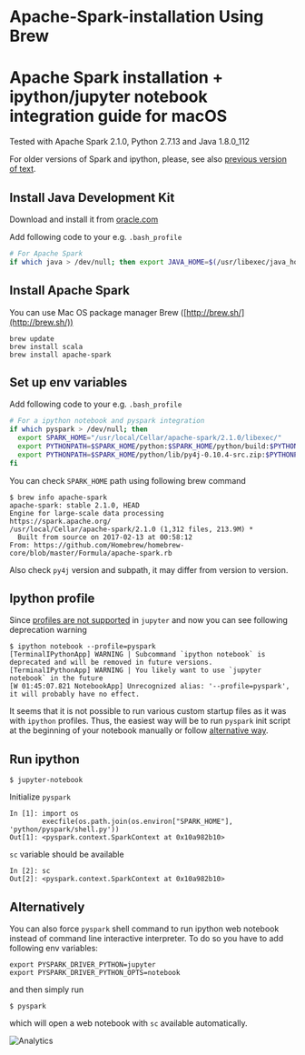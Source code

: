 # Apache-Spark-installation Using Brew

Apache Spark installation + ipython/jupyter notebook integration guide for macOS
================================================================================

Tested with Apache Spark 2.1.0, Python 2.7.13 and Java 1.8.0_112

For older versions of Spark and ipython, please, see also [previous version of text](https://gist.github.com/ololobus/4c221a0891775eaa86b0/956c90bceef6424ef74cc68c4b8b1acd688e1c82).


Install Java Development Kit
----------------------------
Download and install it from [oracle.com](http://www.oracle.com/technetwork/java/javase/downloads/jdk8-downloads-2133151.html)

Add following code to your e.g. `.bash_profile`
```bash
# For Apache Spark
if which java > /dev/null; then export JAVA_HOME=$(/usr/libexec/java_home); fi
```

Install Apache Spark
--------------------
You can use Mac OS package manager Brew ([http://brew.sh/](http://brew.sh/))
```shell
brew update
brew install scala
brew install apache-spark
```

Set up env variables
--------------------
Add following code to your e.g. `.bash_profile`
```bash
# For a ipython notebook and pyspark integration
if which pyspark > /dev/null; then
  export SPARK_HOME="/usr/local/Cellar/apache-spark/2.1.0/libexec/"
  export PYTHONPATH=$SPARK_HOME/python:$SPARK_HOME/python/build:$PYTHONPATH
  export PYTHONPATH=$SPARK_HOME/python/lib/py4j-0.10.4-src.zip:$PYTHONPATH
fi
```

You can check `SPARK_HOME` path using following brew command
```
$ brew info apache-spark
apache-spark: stable 2.1.0, HEAD
Engine for large-scale data processing
https://spark.apache.org/
/usr/local/Cellar/apache-spark/2.1.0 (1,312 files, 213.9M) *
  Built from source on 2017-02-13 at 00:58:12
From: https://github.com/Homebrew/homebrew-core/blob/master/Formula/apache-spark.rb
```

Also check `py4j` version and subpath, it may differ from version to version.


Ipython profile
----------------------

Since [profiles are not supported](http://jupyter.readthedocs.io/en/latest/migrating.html#since-jupyter-does-not-have-profiles-how-do-i-customize-it) in `jupyter` and now you can see following deprecation warning
```shell
$ ipython notebook --profile=pyspark
[TerminalIPythonApp] WARNING | Subcommand `ipython notebook` is deprecated and will be removed in future versions.
[TerminalIPythonApp] WARNING | You likely want to use `jupyter notebook` in the future
[W 01:45:07.821 NotebookApp] Unrecognized alias: '--profile=pyspark', it will probably have no effect.
```
It seems that it is not possible to run various custom startup files as it was with `ipython` profiles. Thus, the easiest way will be to run `pyspark` init script at the beginning of your notebook manually or follow [alternative way](#alternatively).

Run ipython
-----------
```
$ jupyter-notebook
```

Initialize `pyspark`
```ipython
In [1]: import os
        execfile(os.path.join(os.environ["SPARK_HOME"], 'python/pyspark/shell.py'))
Out[1]: <pyspark.context.SparkContext at 0x10a982b10>
```

`sc` variable should be available
```ipython
In [2]: sc
Out[2]: <pyspark.context.SparkContext at 0x10a982b10>
```

Alternatively
-------------

You can also force `pyspark` shell command to run ipython web notebook instead of command line interactive interpreter. To do so you have to add following env variables:
```shell
export PYSPARK_DRIVER_PYTHON=jupyter
export PYSPARK_DRIVER_PYTHON_OPTS=notebook
```
and then simply run
```shell
$ pyspark
```
which will open a web notebook with `sc` available automatically.


<a>![Analytics](https://mc.yandex.ru/watch/42761284)

